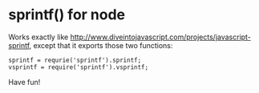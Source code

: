# sprintf() for node

Works exactly like http://www.diveintojavascript.com/projects/javascript-sprintf, except that it exports those two functions:

    sprintf = requrie('sprintf').sprintf;
    vsprintf = require('sprintf').vsprintf;

Have fun!
